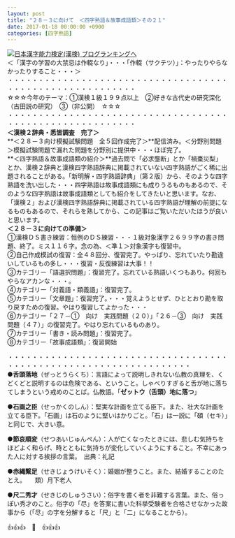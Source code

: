 ```yaml
---
layout: post
title: "２８－３に向けて　＜四字熟語＆故事成語類＞その２１"
date: 2017-01-18 00:00:00 +0900
categories: [四字熟語]
---
```


[![](/syuusyuu9701/assets/images/２８－３に向けて-＜四字熟語＆故事成語類＞その２１-br_c_3028_1.gif)](http://blog.with2.net/link.php?1659096:3028 "日本漢字能力検定(漢検) ブログランキングへ")[日本漢字能力検定(漢検) ブログランキングへ](http://blog.with2.net/link.php?1659096:3028)  
＜「漢字の学習の大禁忌は作輟なり」・・・「作輟（サクテツ）」：やったりやらなかったりすること・・・＞  
・・・・・・・・・・・・・・・・・・・・・・・・・・・・・・・・・・・・・・・・・・・・・・・・・・・・・・・・・  
☆☆☆今年のテーマ：①漢検１級１９９点以上　②好きな古代史の研究深化（古田説の研究）　③（非公開）　☆☆☆　　  
・・・・・・・・・・・・・・・・・・・・・・・・・・・・・・・・・・・・・・・・・・・・・・・・・・・・・・・・・  
**＜漢検２辞典・悉皆調査　完了＞**  
**＜２８－３向け模擬試験問題　全５回作成完了＞**配信済み。＜分野別問題＞模擬試験問題で漏れた問題を分野別に提供中・・・ほぼ完了。  
**＜四字熟語＆故事成語類の紹介＞**過去問で「必求壟断」とか「禍棗災梨」とか、漢検２辞典と漢検四字熟語辞典に掲載されていない四字熟語がごく稀に出題されることがある。「新明解・四字熟語辞典」（第２版）から、そのような四字熟語を洗い出した・・・四字熟語は故事成語類にも成りうるものもあるので、そのような四字熟語は故事成語類としても紹介をしてきたいと思います。なお、「漢検２」および漢検四字熟語辞典に掲載されている四字熟語が理解の前提になるものもあるので、それらを熟してから、この記事はご覧いただいたほうが良いと思います。  
**＜２８－３に向けての準備＞**  
①漢検ＤＳ書き練習：恒例のＤＳ練習・・・１級対象漢字２６９９字の書き問題、終了。ミス１１６字。念の為、＜準１＞対象漢字も復習中。  
②自己作成模試の復習：全４８回分、復習完了。やっぱり、忘れていたり勘違いしているもの多し・・・復習・反復練習は大事！！  
③カテゴリー「語選択問題」：復習完了。忘れている熟語いくつもあり。何回もやらなアカンな・・・。  
④カテゴリー「対義語・類義語」：復習完了。  
⑤カテゴリー「文章題」：復習完了。・・・覚えようとせず、ひととおり勘を取り戻すための復習。やはり復習してよかった・・・  
⑥カテゴリー「２７－①　向け　実践問題（２０）」「２６－③　向け　実践問題（４７）」の復習完了。やはり忘れているものあり。  
⑦カテゴリー「書き・読み問題」：復習完了。  
⑧カテゴリー「故事成語類」：復習開始　  
  
・・・・・・・・・・・・・・・・・・・・・・・・・・・・・・・・・・・・・・・・・・・・・・・・・・・・・・・・・・・・・・・・・・  
●**舌頭落地**（ぜっとうらくち）：言語によって説明しきれない仏教の真理を、くどくどと説明するのは危険である、ということ。しゃべりすぎると舌が地に落ちてしまうという戒めのことば。仏教語。「**ゼットウ（舌頭）地に落つ**」  
  
●**石画之臣**（せっかくのしん）：堅実な計画を立てる臣下。また、壮大な計画を立てる臣下。「石画」は石のように堅いはかりごと。「石」は一説に「碩（セキ）」と同じで、大きい意。  
  
●**節哀順変**（せつあいじゅんぺん）：人が亡くなったときには、悲しむ気持ちをほどよく和らげ、時とともに気持ちが変化していくようにすること。不幸にあった人に対する挨拶の言葉。　出典：礼記  
  
●**赤縄繋足**（せきじょうけいそく）：婚姻が整うこと。また、結婚することのたとえ。　　類）月下老人  
  
●**尺二秀才**（せきじのしゅうさい）：俗字を書く者を非難する言葉。また、俗っぽい秀才のこと。俗字の「尽」を答案に書いた科挙受験者を合格させなかった故事から（「尽」の字を分解すると「尺」と「二」になることから）。  
  
👍👍👍　🐔　👍👍👍  